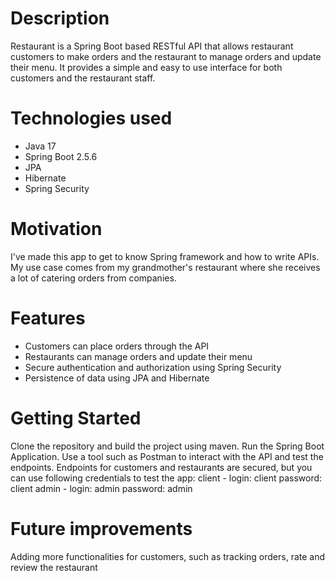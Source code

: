 # Description

Restaurant is a Spring Boot based RESTful API that allows restaurant customers to make orders and the restaurant to manage orders and update their menu. It provides a simple and easy to use interface for both customers and the restaurant staff.

# Technologies used

- Java 17
- Spring Boot 2.5.6
- JPA
- Hibernate
- Spring Security

# Motivation

I've made this app to get to know Spring framework and how to write APIs. My use case comes from my grandmother's restaurant where she receives a lot of catering orders from companies.

# Features

- Customers can place orders through the API
- Restaurants can manage orders and update their menu
- Secure authentication and authorization using Spring Security
- Persistence of data using JPA and Hibernate

# Getting Started

Clone the repository and build the project using maven.
Run the Spring Boot Application.
Use a tool such as Postman to interact with the API and test the endpoints.
Endpoints for customers and restaurants are secured, but you can use following credentials to test the app:
client - login: client password: client
admin - login: admin password: admin

# Future improvements

Adding more functionalities for customers, such as tracking orders, rate and review the restaurant
